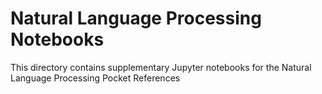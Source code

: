 # Natural Language Processing Notebooks

This directory contains supplementary Jupyter notebooks for the Natural Language
Processing Pocket References
